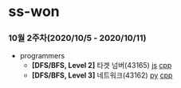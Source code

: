 # ss-won

### 10월 2주차(2020/10/5 - 2020/10/11)
- programmers
    - __[DFS/BFS, Level 2]__ 타겟 넘버(43165) [js](https://github.com/ss-won/ps_study/blob/main/ss-won/programmers/43165.js) [cpp](https://github.com/ss-won/ps_study/blob/main/ss-won/programmers/43165.cpp)
    - __[DFS/BFS, Level 3]__ 네트워크(43162) [py](https://github.com/ss-won/ps_study/blob/main/ss-won/programmers/43162.py) [cpp](https://github.com/ss-won/ps_study/blob/main/ss-won/programmers/43162.cpp)